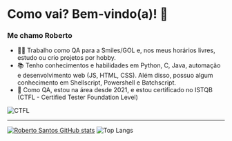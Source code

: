 # Como vai? Bem-vindo(a)! 👋
### Me chamo Roberto 

- 👨‍💻 Trabalho como QA para a Smiles/GOL e, nos meus horários livres, estudo ou crio projetos por hobby.
- 📚 Tenho conhecimentos e habilidades em Python, C, Java, automação e desenvolvimento web (JS, HTML, CSS). Além disso, possuo algum conhecimento em Shellscript, Powershell e Batchscript.
- 📌 Como QA, estou na área desde 2021, e estou certificado no ISTQB (CTFL - Certified Tester Foundation Level)

![CTFL](CTFL_logo1.png)

-------------------------------------------------------------------------

 [![Roberto Santos GitHub stats](https://github-readme-stats.vercel.app/api?username=robsings&show_icons=true&theme=tokyonight&border_radius=50&ring_color=bf91f3&include_all_commits=true)](https://github.com/robsings/github-readme-stats)
![Top Langs](https://github-readme-stats.vercel.app/api/top-langs/?username=robsings&layout=compact&theme=tokyonight&border_radius=50)




